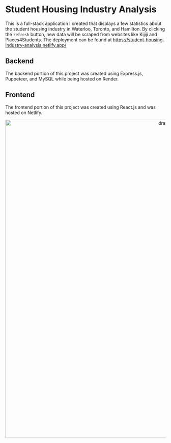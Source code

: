 # Student Housing Industry Analysis
This is a full-stack application I created that displays a few statistics about the student housing industry in Waterloo, Toronto, and Hamilton. By clicking the `refresh` button, new data will be scraped from websites like Kijiji and Places4Students. The deployment can be found at https://student-housing-industry-analysis.netlify.app/

## Backend
The backend portion of this project was created using Express.js, Puppeteer, and MySQL while being hosted on Render. 

## Frontend
The frontend portion of this project was created using React.js and was hosted on Netlify.

<p align="center">
    <img src='https://github.com/user-attachments/assets/a3a684a4-7c4b-4b08-bc43-4e34335ec470' alt="drawing" width="1000"/>
</p>


